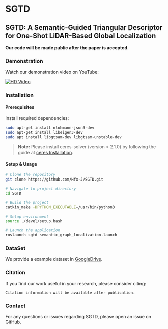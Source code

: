 # SGTD

## SGTD: A Semantic-Guided Triangular Descriptor for One-Shot LiDAR-Based Global Localization

**Our code will be made public after the paper is accepted.**

### Demonstration

Watch our demonstration video on YouTube:

[![HD Video](https://img.youtube.com/vi/olua5PrYPfY/maxresdefault.jpg)](https://www.youtube.com/watch?v=olua5PrYPfY)

### Installation

#### Prerequisites

Install required dependencies:

```bash
sudo apt-get install nlohmann-json3-dev
sudo apt-get install libeigen3-dev
sudo apt install libgtsam-dev libgtsam-unstable-dev
```

> **Note:** Please install ceres-solver (version > 2.1.0) by following the guide at [ceres Installation](http://ceres-solver.org/installation.html).

#### Setup & Usage

```bash
# Clone the repository
git clone https://github.com/Hfx-J/SGTD.git

# Navigate to project directory
cd SGTD 

# Build the project
catkin_make -DPYTHON_EXECUTABLE=/usr/bin/python3

# Setup environment
source ./devel/setup.bash

# Launch the application
roslaunch sgtd semantic_graph_localization.launch
```
### DataSet
We provide a example dataset in [GoogleDrive](https://drive.google.com/file/d/1TAiII6orI8u3fWGBl6jcP4RjUxQmiLwC/view?usp=drive_link).
### Citation

If you find our work useful in your research, please consider citing:

```
Citation information will be available after publication.
```

### Contact

For any questions or issues regarding SGTD, please open an issue on GitHub.
